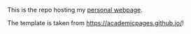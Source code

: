 This is the repo hosting my [personal webpage](https://alisher-ai.github.io). 

The template is taken from https://academicpages.github.io/!
